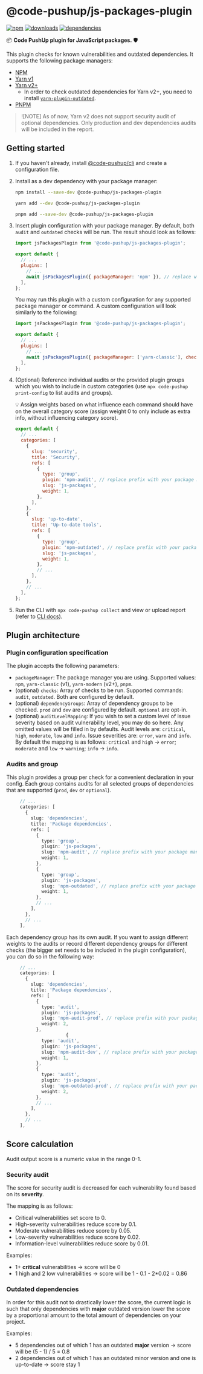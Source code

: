 # @code-pushup/js-packages-plugin

[![npm](https://img.shields.io/npm/v/%40code-pushup%2Fjs-packages-plugin.svg)](https://www.npmjs.com/package/@code-pushup/js-packages-plugin)
[![downloads](https://img.shields.io/npm/dm/%40code-pushup%2Fjs-packages-plugin)](https://npmtrends.com/@code-pushup/js-packages-plugin)
[![dependencies](https://img.shields.io/librariesio/release/npm/%40code-pushup/js-packages-plugin)](https://www.npmjs.com/package/@code-pushup/js-packages-plugin?activeTab=dependencies)

📦 **Code PushUp plugin for JavaScript packages.** 🛡️

This plugin checks for known vulnerabilities and outdated dependencies.
It supports the following package managers:

- [NPM](https://docs.npmjs.com/)
- [Yarn v1](https://classic.yarnpkg.com/docs/)
- [Yarn v2+](https://yarnpkg.com/getting-started)
  - In order to check outdated dependencies for Yarn v2+, you need to install [`yarn-plugin-outdated`](https://github.com/mskelton/yarn-plugin-outdated).
- [PNPM](https://pnpm.io/pnpm-cli)

> ![NOTE]
> As of now, Yarn v2 does not support security audit of optional dependencies. Only production and dev dependencies audits will be included in the report.

## Getting started

1. If you haven't already, install [@code-pushup/cli](../cli/README.md) and create a configuration file.

2. Install as a dev dependency with your package manager:

   ```sh
   npm install --save-dev @code-pushup/js-packages-plugin
   ```

   ```sh
   yarn add --dev @code-pushup/js-packages-plugin
   ```

   ```sh
   pnpm add --save-dev @code-pushup/js-packages-plugin
   ```

3. Insert plugin configuration with your package manager. By default, both `audit` and `outdated` checks will be run. The result should look as follows:

   ```js
   import jsPackagesPlugin from '@code-pushup/js-packages-plugin';

   export default {
     // ...
     plugins: [
       // ...
       await jsPackagesPlugin({ packageManager: 'npm' }), // replace with your package manager
     ],
   };
   ```

   You may run this plugin with a custom configuration for any supported package manager or command. A custom configuration will look similarly to the following:

   ```js
   import jsPackagesPlugin from '@code-pushup/js-packages-plugin';

   export default {
     // ...
     plugins: [
       // ...
       await jsPackagesPlugin({ packageManager: ['yarn-classic'], checks: ['audit'], dependencyGroups: ['prod'] }),
     ],
   };
   ```

4. (Optional) Reference individual audits or the provided plugin groups which you wish to include in custom categories (use `npx code-pushup print-config` to list audits and groups).

   💡 Assign weights based on what influence each command should have on the overall category score (assign weight 0 to only include as extra info, without influencing category score).

   ```js
   export default {
     // ...
     categories: [
       {
         slug: 'security',
         title: 'Security',
         refs: [
           {
             type: 'group',
             plugin: 'npm-audit', // replace prefix with your package manager
             slug: 'js-packages',
             weight: 1,
           },
         ],
       },
       {
         slug: 'up-to-date',
         title: 'Up-to-date tools',
         refs: [
           {
             type: 'group',
             plugin: 'npm-outdated', // replace prefix with your package manager
             slug: 'js-packages',
             weight: 1,
           },
           // ...
         ],
       },
       // ...
     ],
   };
   ```

5. Run the CLI with `npx code-pushup collect` and view or upload report (refer to [CLI docs](../cli/README.md)).

## Plugin architecture

### Plugin configuration specification

The plugin accepts the following parameters:

- `packageManager`: The package manager you are using. Supported values: `npm`, `yarn-classic` (v1), `yarn-modern` (v2+), `pnpm`.
- (optional) `checks`: Array of checks to be run. Supported commands: `audit`, `outdated`. Both are configured by default.
- (optional) `dependencyGroups`: Array of dependency groups to be checked. `prod` and `dev` are configured by default. `optional` are opt-in.
- (optional) `auditLevelMapping`: If you wish to set a custom level of issue severity based on audit vulnerability level, you may do so here. Any omitted values will be filled in by defaults. Audit levels are: `critical`, `high`, `moderate`, `low` and `info`. Issue severities are: `error`, `warn` and `info`. By default the mapping is as follows: `critical` and `high` → `error`; `moderate` and `low` → `warning`; `info` → `info`.

### Audits and group

This plugin provides a group per check for a convenient declaration in your config. Each group contains audits for all selected groups of dependencies that are supported (`prod`, `dev` or `optional`).

```ts
     // ...
     categories: [
       {
         slug: 'dependencies',
         title: 'Package dependencies',
         refs: [
           {
             type: 'group',
             plugin: 'js-packages',
             slug: 'npm-audit', // replace prefix with your package manager
             weight: 1,
           },
           {
             type: 'group',
             plugin: 'js-packages',
             slug: 'npm-outdated', // replace prefix with your package manager
             weight: 1,
           },
           // ...
         ],
       },
       // ...
     ],
```

Each dependency group has its own audit. If you want to assign different weights to the audits or record different dependency groups for different checks (the bigger set needs to be included in the plugin configuration), you can do so in the following way:

```ts
     // ...
     categories: [
       {
         slug: 'dependencies',
         title: 'Package dependencies',
         refs: [
           {
             type: 'audit',
             plugin: 'js-packages',
             slug: 'npm-audit-prod', // replace prefix with your package manager
             weight: 2,
           },
                      {
             type: 'audit',
             plugin: 'js-packages',
             slug: 'npm-audit-dev', // replace prefix with your package manager
             weight: 1,
           },
           {
             type: 'audit',
             plugin: 'js-packages',
             slug: 'npm-outdated-prod', // replace prefix with your package manager
             weight: 2,
           },
           // ...
         ],
       },
       // ...
     ],
```

## Score calculation

Audit output score is a numeric value in the range 0-1.

### Security audit

The score for security audit is decreased for each vulnerability found based on its **severity**.

The mapping is as follows:

- Critical vulnerabilities set score to 0.
- High-severity vulnerabilities reduce score by 0.1.
- Moderate vulnerabilities reduce score by 0.05.
- Low-severity vulnerabilities reduce score by 0.02.
- Information-level vulnerabilities reduce score by 0.01.

Examples:

- 1+ **critical** vulnerabilities → score will be 0
- 1 high and 2 low vulnerabilities → score will be 1 - 0.1 - 2\*0.02 = 0.86

### Outdated dependencies

In order for this audit not to drastically lower the score, the current logic is such that only dependencies with **major** outdated version lower the score by a proportional amount to the total amount of dependencies on your project.

Examples:

- 5 dependencies out of which 1 has an outdated **major** version → score will be (5 - 1) / 5 = 0.8
- 2 dependencies out of which 1 has an outdated minor version and one is up-to-date → score stay 1
